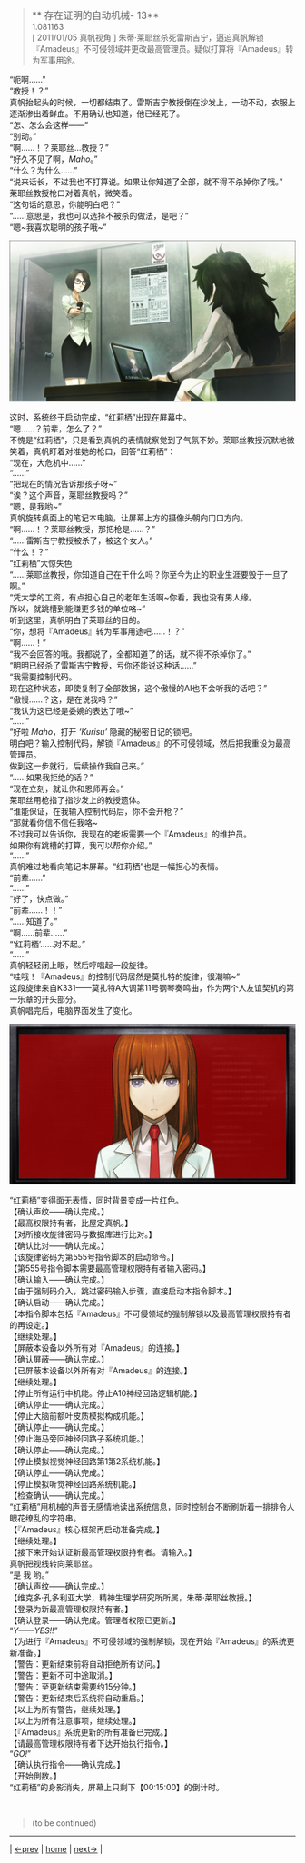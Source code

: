 > <big> ** 存在证明的自动机械- 13** </big>  
> 1.081163  
> [ 2011/01/05 真帆视角 ] 朱蒂·莱耶丝杀死雷斯吉宁，逼迫真帆解锁『Amadeus』不可侵领域并更改最高管理员。疑似打算将『Amadeus』转为军事用途。  

“呃啊……”  
“教授！？”  
真帆抬起头的时候，一切都结束了。雷斯吉宁教授倒在沙发上，一动不动，衣服上逐渐渗出着鲜血。不用确认也知道，他已经死了。  
“怎、怎么会这样——”  
“别动。”  
“啊……！？莱耶丝…教授？”  
“好久不见了啊，*Maho*。”  
“什么？为什么……”  
“说来话长，不过我也不打算说。如果让你知道了全部，就不得不杀掉你了哦。”  
莱耶丝教授枪口对着真帆，微笑着。  
“这句话的意思，你能明白吧？”  
“……意思是，我也可以选择不被杀的做法，是吧？”  
“嗯~我喜欢聪明的孩子哦~”  

![](../img/0087-1.png)

这时，系统终于启动完成，“红莉栖”出现在屏幕中。  
“嗯……？前辈，怎么了？”  
不愧是“红莉栖”，只是看到真帆的表情就察觉到了气氛不妙。莱耶丝教授沉默地微笑着，真帆盯着对准她的枪口，回答“红莉栖”：  
“现在，大危机中……”  
“……”  
“把现在的情况告诉那孩子呀~”  
“诶？这个声音，莱耶丝教授吗？”  
“嗯，是我哟~”  
真帆旋转桌面上的笔记本电脑，让屏幕上方的摄像头朝向门口方向。  
“啊……！？莱耶丝教授，那把枪是……？”  
“……雷斯吉宁教授被杀了，被这个女人。”  
“什么！？”  
“红莉栖”大惊失色  
“……莱耶丝教授，你知道自己在干什么吗？你至今为止的职业生涯要毁于一旦了啊。”  
“凭大学的工资，有点担心自己的老年生活啊~你看，我也没有男人缘。  
 所以，就跳槽到能赚更多钱的单位咯~”  
听到这里，真帆明白了莱耶丝的目的。  
“你，想将『Amadeus』转为军事用途吧……！？”  
“啊……！”  
“我不会回答的哦。我都说了，全都知道了的话，就不得不杀掉你了。”  
“明明已经杀了雷斯吉宁教授，亏你还能说这种话……”  
“我需要控制代码。  
 现在这种状态，即使复制了全部数据，这个傲慢的AI也不会听我的话吧？”  
“傲慢……？这，是在说我吗？”  
“我认为这已经是委婉的表达了哦~”  
“……”  
“好啦 *Maho*，打开 *‘Kurisu’* 隐藏的秘密日记的锁吧。  
 明白吧？输入控制代码，解锁『Amadeus』的不可侵领域，然后把我重设为最高管理员。  
 做到这一步就行，后续操作我自己来。”  
“……如果我拒绝的话？”  
“现在立刻，就让你和恩师再会。”  
莱耶丝用枪指了指沙发上的教授遗体。  
“谁能保证，在我输入控制代码后，你不会开枪？”  
“那就看你信不信任我咯~  
 不过我可以告诉你，我现在的老板需要一个『Amadeus』的维护员。  
 如果你有跳槽的打算，我可以帮你介绍。”  
“……”  
真帆难过地看向笔记本屏幕。“红莉栖”也是一幅担心的表情。  
“前辈……”  
“……”  
“好了，快点做。”  
“前辈……！！”  
“……知道了。”  
“啊……前辈……”  
“‘红莉栖’……对不起。”  
“……”  
真帆轻轻闭上眼，然后哼唱起一段旋律。  
“哇哦！『Amadeus』的控制代码居然是莫扎特的旋律，很潮嘛~”  
这段旋律来自K331——莫扎特A大调第11号钢琴奏鸣曲，作为两个人友谊契机的第一乐章的开头部分。  
真帆唱完后，电脑界面发生了变化。  

![](../img/0087-2.png)

“红莉栖”变得面无表情，同时背景变成一片红色。  
【确认声纹——确认完成。】  
【最高权限持有者，比屋定真帆。】  
【对所接收旋律密码与数据库进行比对。】  
【确认比对——确认完成。】  
【该旋律密码为第555号指令脚本的启动命令。】  
【第555号指令脚本需要最高管理权限持有者输入密码。】  
【确认输入——确认完成。】  
【由于强制码介入，跳过密码输入步骤，直接启动本指令脚本。】  
【确认启动——确认完成。】  
【本指令脚本包括『Amadeus』不可侵领域的强制解锁以及最高管理权限持有者的再设定。】  
【继续处理。】  
【屏蔽本设备以外所有对『Amadeus』的连接。】  
【确认屏蔽——确认完成。】  
【已屏蔽本设备以外所有对『Amadeus』的连接。】  
【继续处理。】  
【停止所有运行中机能。停止A10神经回路逻辑机能。】  
【确认停止——确认完成。】  
【停止大脑前额叶皮质模拟构成机能。】  
【确认停止——确认完成。】  
【停止海马旁回神经回路子系统机能。】  
【确认停止——确认完成。】  
【停止模拟视觉神经回路第1第2系统机能。】  
【确认停止——确认完成。】  
【停止模拟听觉神经回路系统机能。】  
【检查确认——确认完成。】  
“红莉栖”用机械的声音无感情地读出系统信息，同时控制台不断刷新着一排排令人眼花缭乱的字符串。  
【『Amadeus』核心框架再启动准备完成。】  
【继续处理。】  
【接下来开始认证新最高管理权限持有者。请输入。】  
真帆把视线转向莱耶丝。  
“是 我 哟。”  
【确认声纹——确认完成。】  
【维克多·孔多利亚大学，精神生理学研究所所属，朱蒂·莱耶丝教授。】  
【登录为新最高管理权限持有者。】  
【确认登录——确认完成。管理者权限已更新。】  
“*Y——YES!!*”  
【为进行『Amadeus』不可侵领域的强制解锁，现在开始『Amadeus』的系统更新准备。】  
【警告：更新结束前将自动拒绝所有访问。】  
【警告：更新不可中途取消。】  
【警告：至更新结束需要约15分钟。】  
【警告：更新结束后系统将自动重启。】  
【以上为所有警告，继续处理。】  
【以上为所有注意事项，继续处理。】  
【『Amadeus』系统更新的所有准备已完成。】  
【请最高管理权限持有者下达开始执行指令。】  
“*GO!*”  
【确认执行指令——确认完成。】  
【开始倒数。】  
“红莉栖”的身影消失，屏幕上只剩下【00:15:00】的倒计时。  


<br/>

> (to be continued)
---

| [←prev](./0086) | [home](../../) | [next→](./0088) |
